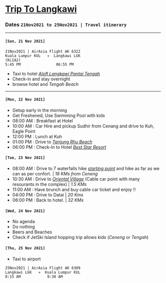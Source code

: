 # [Trip To Langkawi](https://en.wikipedia.org/wiki/Langkawi)

### Dates `21Nov2021 to 25Nov2021 | Travel itinerary` 
***
#### `[Sun, 21 Nov 2021]`

```
21Nov2021 | AirAsia Flight AK 6322
Kuala Lumpur KUL   ✈  Langkawi LGK
(KLIA2)
5:45 PM                06:55 PM   
```  
* Taxi to hotel [*Aloft Langkawi Pantai Tengah*](https://www.booking.com/hotel/my/aloft-langkawi-pantai-tengah.en-gb.html?aid=356980;label=gog235jc-1DCAsooQFCHGFsb2Z0LWxhbmdrYXdpLXBhbnRhaS10ZW5nYWhIM1gDaKEBiAEBmAEJuAEXyAEM2AED6AEBiAIBqAIDuALDy6uKBsACAdICJGVlMWQ2OTkwLWE1MzItNDBmNi05NzUwLTQyNDBjNmZjODg5ZNgCBOACAQ;sid=56154df37de3f1e9697d0b421db3db09;dist=0&keep_landing=1&sb_price_type=total&type=total&)
* Check-in and stay overnight
* browse hotel and *Tengah Beach*

***
####  `[Mon, 22 Nov 2021]`

* Getup early in the morning 
* Get Freshened, Use Swimming Pool with kids  
* 08:00 AM : Breakfast at Hotel    
* 10:00 AM : Car Hire and pickup Sudhir from Cenang and drive to Kuh, Eagle Point 
* 12:00 PM : Lunch at Kuh
* 01:00 PM : Drive to [*Tanjung Rhu Beach*](https://www.google.com/maps/place/Tanjung+Rhu+Beach/@6.4504375,99.8058892,15z/data=!3m1!4b1!4m5!3m4!1s0x304c7c9750aa017d:0xb60a522f3f148e84!8m2!3d6.4543901!4d99.8219476) 
* 06:00 PM : Check-In to Hotel [*Best Star Resort*](https://www.booking.com/hotel/my/best-star-resort.en-gb.html?aid=318615;label=English_Malaysia_EN_MY_28546570465-jELQnVdAMC_8Kt9BEgFNcAS217244047644%3Apl%3Ata%3Ap1%3Ap2%3Aac%3Aap%3Aneg%3Afi2643420983%3Atiaud-294889294453%3Adsa-209715373945%3Alp9066763%3Ali%3Adec%3Adm;sid=56154df37de3f1e9697d0b421db3db09;dest_id=900040048;dest_type=city;dist=0;from_beach_non_key_ufi_sr=1;group_adults=2;group_children=0;hapos=1;hpos=1;no_rooms=1;room1=A%2CA;sb_price_type=total;sr_order=popularity;srepoch=1632298763;srpvid=cb773a8529f70075;type=total;ucfs=1&#hotelTmpl)

####  `[Tue, 23 Nov 2021]` 
* 08:00 AM : Drive to 7 waterfalls hike [*starting point*](https://www.google.com/search?tbs=lrf:!1m4!1u2!2m2!2m1!1e1!2m1!1e2!3sIAE,lf:1,lf_ui:2&tbm=lcl&q=where%20is%207%20waterfall%20langkawi%20starting%20point&rflfq=1&num=10&ved=2ahUKEwi57qTXip7zAhX54zgGHQJCDnwQtgN6BAgGEAc&rlst=f#rlfi=hd:;si:10297597141436953015,l,Cix3aGVyZSBpcyA3IHdhdGVyZmFsbCBsYW5na2F3aSBzdGFydGluZyBwb2ludEiR-oOplZaAgAhaMxAAEAEQAxAEGAAYARgCIiM3IHdhdGVyZmFsbCBsYW5na2F3aSBzdGFydGluZyBwb2ludJIBC3BhcmtpbmdfbG90mgEjQ2haRFNVaE5NRzluUzBWSlEwRm5TVU5SYmpjdFJVcDNFQUWqASsQASonIiM3IHdhdGVyZmFsbCBsYW5na2F3aSBzdGFydGluZyBwb2ludCgA;mv:[[6.3834135,99.6741239],[6.3773132,99.6739834]]) and hike as far as we can as per confort. | *18 KMs from Ceneng*
* 10:30 AM : Drive to [*Oriental Village*](https://www.langkawi-insight.com/langkawi_0000b0.htm) (Cable car point with many resourants in the complex) | *1.5 KMs*
* 11:00 AM : Have brunch and buy cable car ticket and enjoy !!
* 04:00 PM : Drive to Datai | *20 Kms*
* 06:00 PM : Back to hotel. | *32 KMs*

####  `[Wed, 24 Nov 2021]`  
* No agenda
* Do nothing
* Beers and Beaches
* Check if JetSki Island hopping trip allows kids (*Ceneng* or *Tengah*)

#### `[Thu, 25 Nov 2021]`  

* Taxi to airport  

```
25Nov2021 | AirAsia Flight AK 6309
Langkawi LGK   ✈  Kuala Lumpur KUL
8:15 AM            9:30 AM
```
